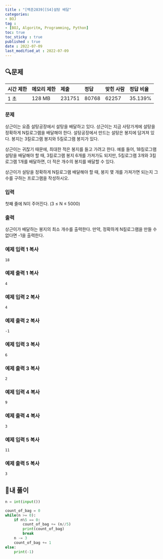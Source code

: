 ```yaml
---
title : "[백준2839][S4]설탕 배달"
categories:
- BOJ
tag :
- [BOJ, Algoritm, Programming, Python]
toc: true
toc_sticky : true
published : true
date : 2022-07-09
last_modified_at : 2022-07-09
---
```


## 🔍문제

| 시간 제한 | 메모리 제한 | 제출   | 정답  | 맞힌 사람 | 정답 비율 |
| :-------- | :---------- | :----- | :---- | :-------- | :-------- |
| 1 초      | 128 MB      | 231751 | 80768 | 62257     | 35.139%   |

### 문제

상근이는 요즘 설탕공장에서 설탕을 배달하고 있다. 상근이는 지금 사탕가게에 설탕을 정확하게 N킬로그램을 배달해야 한다. 설탕공장에서 만드는 설탕은 봉지에 담겨져 있다. 봉지는 3킬로그램 봉지와 5킬로그램 봉지가 있다.

상근이는 귀찮기 때문에, 최대한 적은 봉지를 들고 가려고 한다. 예를 들어, 18킬로그램 설탕을 배달해야 할 때, 3킬로그램 봉지 6개를 가져가도 되지만, 5킬로그램 3개와 3킬로그램 1개를 배달하면, 더 적은 개수의 봉지를 배달할 수 있다.

상근이가 설탕을 정확하게 N킬로그램 배달해야 할 때, 봉지 몇 개를 가져가면 되는지 그 수를 구하는 프로그램을 작성하시오.

### 입력

첫째 줄에 N이 주어진다. (3 ≤ N ≤ 5000)

### 출력

상근이가 배달하는 봉지의 최소 개수를 출력한다. 만약, 정확하게 N킬로그램을 만들 수 없다면 -1을 출력한다.

### 예제 입력 1 복사

```
18
```

### 예제 출력 1 복사

```
4
```

### 예제 입력 2 복사

```
4
```

### 예제 출력 2 복사

```
-1
```

### 예제 입력 3 복사

```
6
```

### 예제 출력 3 복사

```
2
```

### 예제 입력 4 복사

```
9
```

### 예제 출력 4 복사

```
3
```

### 예제 입력 5 복사

```
11
```

### 예제 출력 5 복사

```
3
```



## 📝내 풀이

```python
n = int(input())

count_of_bag = 0
while(n >= 0):
    if n%5 == 0:
        count_of_bag += (n//5)
        print(count_of_bag)
        break
    n -= 3
    count_of_bag += 1
else:
    print(-1)

```

